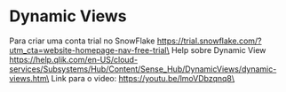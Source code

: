 # Dynamic Views
Para criar uma conta trial no SnowFlake https://trial.snowflake.com/?utm_cta=website-homepage-nav-free-trial\
Help sobre Dynamic View https://help.qlik.com/en-US/cloud-services/Subsystems/Hub/Content/Sense_Hub/DynamicViews/dynamic-views.htm\
Link para o video: https://youtu.be/lmoVDbzqnq8\


